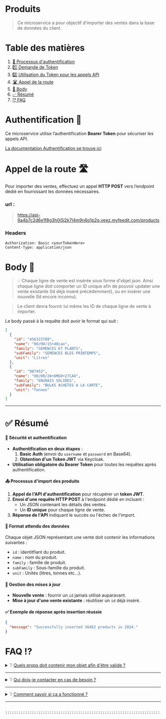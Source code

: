 # Produits

> Ce microservice a pour objectif d'importer des ventes dans la base de données du client.

# Table des matières

1. [🔄 Processus d'authentification](#processus-authentification)
2. [1️⃣ Demande de Token](#demande-token)
3. [2️⃣ Utilisation du Token pour les appels API](#utilisation-token)
4. [🛣️ Appel de la route](#appel-route)
5. [📖 Body](#body)
6. [✅ Résumé](#resume)
7. [⁉️ FAQ](#faq)

# Authentification 🪪

Ce microservice utilise l’authentification **Bearer Token** pour sécuriser les appels API.

[La documentation Authentification se trouve ici](authentification.md)

# <a id="appel-route"></a> Appel de la route 🛣️

Pour importer des ventes, effectuez un appel **HTTP POST** vers l’endpoint dédié en fournissant les données nécessaires.

### url :

> https://api-9a4b7c2d6e1f8g3h0i5j2k7l4m9n6o1p2q.veez.myfeedit.com/products

### Headers

```http
Authorization: Basic <yourTokenHere>
Content-Type: application/json
```

# <a id="body"></a> Body 📖

> 💡 Chaque ligne de vente est insérée sous forme d'objet json. Ainsi chaque ligne doit comporter un ID unique afin de pouvoir updater une vente existante (Id déjà inséré précédemment), ou en insérer une nouvelle (Id encore inconnu).

> Le client devra fournir lui même les ID de chaque ligne de vente à importer.

Le body passé à la requête doit avoir le format qui suit :

```json
[
  {
    "id": "456323789",
    "name": "00/00/15+40cao",
    "family": "SEMENCES ET PLANTS",
    "subFamily": "SEMENCES BLES PRINTEMPS",
    "unit": "Litres"
  },
  {
    "id": "987453",
    "name": "00/00/20+6MGO+27CAO",
    "family": "ENGRAIS SOLIDES",
    "subFamily": "BULKS ACHETES A LA CARTE",
    "unit": "Tonnes"
  }
]
```

---

# ✅ <a id="resume"></a> Résumé

#### 🔐 Sécurité et authentification

- **Authentification en deux étapes** :
  1. **Basic Auth** (envoi du `username` et `password` en Base64).
  2. **Obtention d'un Token JWT** via Keycloak.
- **Utilisation obligatoire du Bearer Token** pour toutes les requêtes après authentification.

#### 📤 Processus d'import des produits

1. **Appel de l'API d'authentification** pour récupérer un **token JWT**.
2. **Envoi d'une requête HTTP POST** à l'endpoint dédié en incluant :
   - Un JSON contenant les détails des ventes.
   - Un **ID unique** pour chaque ligne de vente.
3. **Réponse de l'API** indiquant le succès ou l'échec de l'import.

#### 📌 Format attendu des données

Chaque objet JSON représentant une vente doit contenir les informations suivantes :

- `id` : identitfiant du produit.
- `name` : nom du produit.
- `family` : famille de produit.
- `subFamily` : Sous-famille du produit.
- `unit` : Unités (litres, tonnes etc...).

#### 🔄 Gestion des mises à jour

- **Nouvelle vente** : fournir un `id` jamais utilisé auparavant.
- **Mise à jour d'une vente existante** : réutiliser un `id` déjà inséré.

#### ✅ Exemple de réponse après insertion réussie

```json
{
  "message": "Successfully inserted 16462 products in 2024."
}
```

# <a id="faq"></a> FAQ ⁉️

<details>
  <summary>❔ <u>Quels props doit contenir mon objet afin d'être valide ?</u></summary>
  
  Chaque objet doit contenir :

- Un **ID** (défini par le client)
- Un **name**
- Un **family**
- Un **subFamily**
- Une **unit**
</details>

---

<details>
	<summary> ❔ <u>Qui dois-je contacter en cas de besoin ?</u></summary>
    L'équipe Feed'it se fera un plaisir de répondre a toutes les questions !

</details>

---

<details>
	<summary> ❔ <u>Comment savoir si ça a fonctionné ?</u></summary>
	Une réponse sera fournie une fois l'insertion terminée.
<pre>	
{
	"success": true,
	"message": "Successfully inserted 4 new sales,
	"requestedYear": "2025",
	"businessEntity": "FEEDIT"
}
		</pre>
</details>

---

```txt

::::::::::::::::::::::::::::::::::::::::::::::::::::::::::::::::::::::::::::::::::::::::::::::::::::::: ::::::::::::::::. ::::::::::::::::::::::::::::::::::. ::.....::::::::::::::::::::::::::::::::: ::::::::::::::: @@@@@@-:::::::::::::::::::::::::::::::::: @@@ .:.@@@:::. .::::::::::::::::::::::::: ::::::::::::::: @@@ . :::::::::::::::::::::::::::::::::: @@ .:.:@#.:: %@@%.:: .:::::::::::::::::: ::::::::::::::: @@ ...::::::::::::::::::::::::::::::::::: @@ .:..@+.:-.-@@..::.@@@ :::::::::::::::::: :::::::::::-. @@ .::.........::::::......:::::: @@ .:._@@.::. . .@ .:::::::::::::: :::::::::::- @@@@@@@@@....@@@@@@%..:::._%@@%%#.:::. @@@@@@@@@ .::....::.+@@..@@@@@@@@@@.:::::::::::::: :::::::::::- @@ ..@@@....#@@..:-##:....##+.. #@@% @@@ .::::::::. %% . :@ .:::::::::::::: ::::::::::::::. @@ ::.@@=......=@#.:_#......._#. .@@ .:: @@ .::::::::. %% .:. @@. ..:::::::::::::::: ::::::::::::::: @@ -:.@@@@@@@@@@@@.:_#%@@@@@@%%: :@@ ::: @@ .::::::::. %% .:. @@: :::::::::::::::::: ::::::::::::::: @@ ::.@@:..........:_#.........: :@@ :: @@ ::::::::. %% .:. @@. :::::::::::::::::: ::::::::::::::: @@: -:..@@@.......=..+##.......-:. @@: @@@@ -:::::::. %% .:: @@: :::::::::::::: ::::::::::::::: @@@ -::..@@@@@@@@@@.:..#%%%%%%@%:: @@@@@@@ @@@ ::::::::..@@=.:: #@@@@@@ :::::::::::::: ::::::::::::::: .-:::............:::.........::: -:::::::: .::. :::::::::::::: :::::::::::::::::.::::::::::::::::::::::::::::::::::::...::::::::::::::::::::::::::...::::::::::::::::: :::::::::::::::::::::::::::::::::::::::::::::::::::::::::::::::::::::::::::::::::::::::::::::::::::::::

```

```

```
